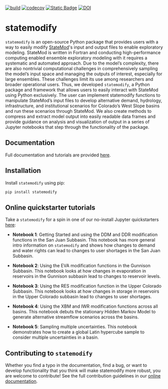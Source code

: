 [![build](https://github.com/IMMM-SFA/statemodify/actions/workflows/build.yml/badge.svg)](https://github.com/IMMM-SFA/statemodify/actions/workflows/build.yml)
[![codecov](https://codecov.io/gh/IMMM-SFA/statemodify/branch/main/graph/badge.svg?token=csQBZMRSdp)](https://codecov.io/gh/IMMM-SFA/statemodify)
[![Static Badge](https://img.shields.io/badge/Powered%20by-MSDLIVE-blue?label=Powered%20by&color=blue)](https://statemodify.msdlive.org)
[![DOI](https://zenodo.org/badge/484620418.svg)](https://zenodo.org/doi/10.5281/zenodo.10258007)



# statemodify
`statemodify` is an open-source Python package that provides users with a way to easily modify [StateMod](https://github.com/OpenCDSS/cdss-app-statemod-fortran)'s input and output files to enable exploratory modeling. StateMod is written in Fortran and conducting high-performance computing enabled ensemble exploratory modeling with it requires a systematic and automated approach. Due to the model’s complexity, there are also nontrivial computational challenges in comprehensively sampling the model’s input space and managing the outputs of interest, especially for large ensembles. These challenges limit its use among researchers and broader operational users. Thus, we developed `statemodify`, a Python package and framework that allows users to easily interact with StateMod using Python exclusively. The user can implement statemodify functions to manipulate StateMod’s input files to develop alternative demand, hydrology, infrastructure, and institutional scenarios for Colorado’s West Slope basins and run these scenarios through StateMod. We also create methods to compress and extract model output into easily readable data frames and provide guidance on analysis and visualization of output in a series of Jupyter notebooks that step through the functionality of the package.

## Documentation
Full documentation and tutorials are provided [here](https://immm-sfa.github.io/statemodify).

## Installation
Install `statemodify` using pip:
```bash
pip install statemodify
```

## Online quickstarter tutorials
Take a `statemodify` for a spin in one of our no-install Jupyter quickstarters [here](https://statemodify.msdlive.org):

- **Notebook 1**:  Getting Started and using the DDM and DDR modification functions in the San Juan Subbasin.  This notebook has more general intro information on `statemodify` and shows how changes to demand and water rights can lead to changes to user shortages in the San Juan Subbasin.

- **Notebook 2**:  Using the EVA modification functions in the Gunnison Subbasin.  This notebook looks at how changes in evaporation in reservoirs in the Gunnison subbasin lead to changes to reservoir levels.

- **Notebook 3**:  Using the RES modification function in the Upper Colorado Subbasin.  This notebook looks at how changes in storage in reservoirs in the Upper Colorado subbasin lead to changes to user shortages.

- **Notebook 4**:  Using the XBM and IWR modification functions across all basins.  This notebook debuts the stationary Hidden Markov Model to generate alternative streamflow scenarios across the basins.

- **Notebook 5**:  Sampling multiple uncertainties.  This notebook demonstrates how to create a global Latin hypercube sample to consider multiple uncertainties in a basin.

## Contributing to `statemodify`
Whether you find a typo in the documentation, find a bug, or want to develop functionality that you think will make statemodify more robust, you are welcome to contribute!  See the full contribution guidelines in our [online documentation](https://immm-sfa.github.io/statemodify/reference/contributing.html).
